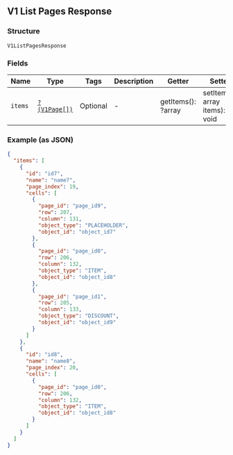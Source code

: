 ## V1 List Pages Response

### Structure

`V1ListPagesResponse`

### Fields

| Name | Type | Tags | Description | Getter | Setter |
|  --- | --- | --- | --- | --- | --- |
| `items` | [`?(V1Page[])`](/doc/models/v1-page.md) | Optional | - | getItems(): ?array | setItems(?array items): void |

### Example (as JSON)

```json
{
  "items": [
    {
      "id": "id7",
      "name": "name7",
      "page_index": 19,
      "cells": [
        {
          "page_id": "page_id9",
          "row": 207,
          "column": 131,
          "object_type": "PLACEHOLDER",
          "object_id": "object_id7"
        },
        {
          "page_id": "page_id0",
          "row": 206,
          "column": 132,
          "object_type": "ITEM",
          "object_id": "object_id8"
        },
        {
          "page_id": "page_id1",
          "row": 205,
          "column": 133,
          "object_type": "DISCOUNT",
          "object_id": "object_id9"
        }
      ]
    },
    {
      "id": "id8",
      "name": "name8",
      "page_index": 20,
      "cells": [
        {
          "page_id": "page_id0",
          "row": 206,
          "column": 132,
          "object_type": "ITEM",
          "object_id": "object_id8"
        }
      ]
    }
  ]
}
```

